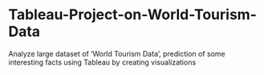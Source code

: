 # Tableau-Project-on-World-Tourism-Data
Analyze large dataset of ‘World Tourism Data’, prediction of some interesting facts using Tableau by creating visualizations 
